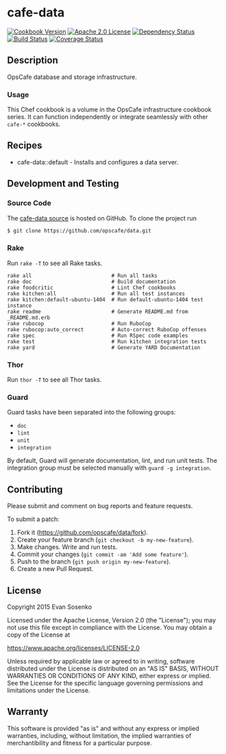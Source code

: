 # cafe-data

[![Cookbook Version](https://img.shields.io/cookbook/v/cafe-data.svg)](https://supermarket.chef.io/cookbooks/cafe-data)
[![Apache 2.0 License](https://img.shields.io/github/license/opscafe/data.svg)](./LICENSE.txt)
[![Dependency Status](https://img.shields.io/gemnasium/opscafe/data.svg)](https://gemnasium.com/opscafe/data)
[![Build Status](https://img.shields.io/travis/opscafe/data.svg)](https://travis-ci.org/opscafe/data)
[![Coverage Status](https://img.shields.io/codecov/c/github/opscafe/data.svg)](https://codecov.io/github/opscafe/data)

## Description

OpsCafe database and storage infrastructure.

### Usage

This Chef cookbook is a volume in the
OpsCafe infrastructure cookbook series.
It can function independently
or integrate seamlessly with other `cafe-*` cookbooks.


## Recipes

* cafe-data::default - Installs and configures a data server.

## Development and Testing

### Source Code

The [cafe-data source](https://github.com/opscafe/data)
is hosted on GitHub.
To clone the project run

```bash
$ git clone https://github.com/opscafe/data.git
```

### Rake

Run `rake -T` to see all Rake tasks.

```
rake all                          # Run all tasks
rake doc                          # Build documentation
rake foodcritic                   # Lint Chef cookbooks
rake kitchen:all                  # Run all test instances
rake kitchen:default-ubuntu-1404  # Run default-ubuntu-1404 test instance
rake readme                       # Generate README.md from _README.md.erb
rake rubocop                      # Run RuboCop
rake rubocop:auto_correct         # Auto-correct RuboCop offenses
rake spec                         # Run RSpec code examples
rake test                         # Run kitchen integration tests
rake yard                         # Generate YARD Documentation
```

### Thor

Run `thor -T` to see all Thor tasks.

### Guard

Guard tasks have been separated into the following groups:

- `doc`
- `lint`
- `unit`
- `integration`

By default, Guard will generate documentation, lint, and run unit tests.
The integration group must be selected manually with `guard -g integration`.

## Contributing

Please submit and comment on bug reports and feature requests.

To submit a patch:

1. Fork it (https://github.com/opscafe/data/fork).
2. Create your feature branch (`git checkout -b my-new-feature`).
3. Make changes. Write and run tests.
4. Commit your changes (`git commit -am 'Add some feature'`).
5. Push to the branch (`git push origin my-new-feature`).
6. Create a new Pull Request.

## License

Copyright 2015 Evan Sosenko

Licensed under the Apache License, Version 2.0 (the "License");
you may not use this file except in compliance with the License.
You may obtain a copy of the License at

https://www.apache.org/licenses/LICENSE-2.0

Unless required by applicable law or agreed to in writing, software
distributed under the License is distributed on an "AS IS" BASIS,
WITHOUT WARRANTIES OR CONDITIONS OF ANY KIND, either express or implied.
See the License for the specific language governing permissions and
limitations under the License.

## Warranty

This software is provided "as is" and without any express or
implied warranties, including, without limitation, the implied
warranties of merchantibility and fitness for a particular
purpose.
